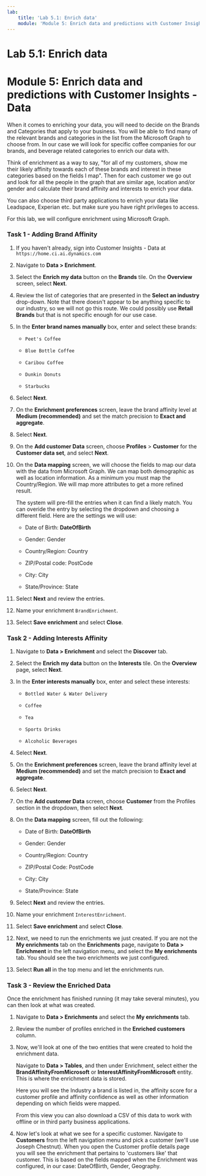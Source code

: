 ```yaml
---
lab:
    title: 'Lab 5.1: Enrich data'
    module: 'Module 5: Enrich data and predictions with Customer Insights - Data'
---
```


# Lab 5.1: Enrich data
# Module 5: Enrich data and predictions with Customer Insights - Data

When it comes to enriching your data, you will need to decide on the Brands and Categories that apply to your business. You will be able to find many of the relevant brands and categories in the list from the Microsoft Graph to choose from. In our case we will look for specific coffee companies for our brands, and beverage related categories to enrich our data with. 

Think of enrichment as a way to say, "for all of my customers, show me their likely affinity towards each of these brands and interest in these categories based on the fields I map". Then for each customer we go out and look for all the people in the graph that are similar age, location and/or gender and calculate their brand affinity and interests to enrich your data. 

You can also choose third party applications to enrich your data like Leadspace, Experian etc. but make sure you have right privileges to access. 

For this lab, we will configure enrichment using Microsoft Graph. 

### Task 1 - Adding Brand Affinity 

1.  If you haven't already, sign into Customer Insights - Data at `https://home.ci.ai.dynamics.com`

2.  Navigate to **Data > Enrichment**. 

3.  Select the **Enrich my data** button on the **Brands** tile. On the **Overview** screen, select **Next**. 

4.  Review the list of categories that are presented in the **Select an industry** drop-down. Note that there doesn't appear to be anything specific to our industry, so we will not go this route. We could possibly use **Retail Brands** but that is not specific enough for our use case. 

5.  In the **Enter brand names manually** box, enter and select these brands: 
	
    - `Peet's Coffee` 
    
    - `Blue Bottle Coffee` 
    
    - `Caribou Coffee` 
    
    - `Dunkin Donuts` 
    
    - `Starbucks` 

6.  Select **Next**. 

7.  On the **Enrichment preferences** screen, leave the brand affinity level at **Medium (recommended)** and set the match precision to **Exact and aggregate**.
 
8.  Select **Next**. 

9.  On the **Add customer Data** screen, choose **Profiles** > **Customer** for the **Customer data set**, and select **Next**. 

10. On the **Data mapping** screen, we will choose the fields to map our data with the data from Microsoft Graph. We can map both demographic as well as location information. As a minimum you must map the Country/Region. We will map more attributes to get a more refined result. 

    The system will pre-fill the entries when it can find a likely match. You can overide the entry by selecting the dropdown and choosing a different field. Here are the settings we will use: 
	
    - Date of Birth: **DateOfBirth** 

    - Gender: Gender 

    - Country/Region: Country 

    - ZIP/Postal code: PostCode

    - City: City 

    - State/Province: State 

11. Select **Next** and review the entries. 

12. Name your enrichment `BrandEnrichment`. 

13. Select **Save enrichment** and select **Close**. 


### Task 2 - Adding Interests Affinity 

1.  Navigate to **Data > Enrichment** and select the **Discover** tab. 

2.  Select the **Enrich my data** button on the **Interests** tile. On the **Overview** page, select **Next**. 

3.  In the **Enter interests manually** box, enter and select these interests: 

    - `Bottled Water & Water Delivery` 

    - `Coffee` 

    - `Tea` 

    - `Sports Drinks` 

    - `Alcoholic Beverages` 

4.  Select **Next**. 

5.  On the **Enrichment preferences** screen, leave the brand affinity level at **Medium (recommended)** and set the match precision to **Exact and aggregate**.  

6.  Select **Next**. 

7.  On the **Add customer Data** screen, choose **Customer** from the Profiles section in the dropdown, then select **Next**. 

8.  On the **Data mapping** screen, fill out the following: 

	- Date of Birth: **DateOfBirth** 

	- Gender: Gender 

	- Country/Region: Country 

	- ZIP/Postal Code: PostCode

	- City: City 

	- State/Province: State 

9.  Select **Next** and review the entries. 

10. Name your enrichment `InterestEnrichment`. 

11. Select **Save enrichment** and select **Close**. 

12. Next, we need to run the enrichments we just created. If you are not the **My enrichments** tab on the **Enrichments** page, navigate to **Data > Enrichment** in the left navigation menu, and select the **My enrichments** tab. You should see the two enrichments we just configured. 

13. Select **Run all** in the top menu and let the enrichments run.


### Task 3 - Review the Enriched Data 

Once the enrichment has finished running (it may take several minutes), you can then look at what was created. 

1.  Navigate to **Data > Enrichments** and select the **My enrichments** tab. 

2.  Review the number of profiles enriched in the **Enriched customers** column. 

3.  Now, we'll look at one of the two entities that were created to hold the enrichment data. 

    Navigate to **Data > Tables**, and then under Enrichment, select either the **BrandAffinityFromMicrosoft** or **InterestAffinityFromMicrosoft** entity. This is where the enrichment data is stored. 

    Here you will see the Industry a brand is listed in, the affinity score for a customer profile and affinity confidence as well as other information depending on which fields were mapped. 

    From this view you can also download a CSV of this data to work with offline or in third party business applications. 
 
4.  Now let's look at what we see for a specific customer. Navigate to **Customers** from the left navigation menu and pick a customer (we'll use Joseph Chestnut). When you open the Customer profile details page you will see the enrichment that pertains to 'customers like' that customer. This is based on the fields mapped when the Enrichment was configured, in our case: DateOfBirth, Gender, Geography. 

